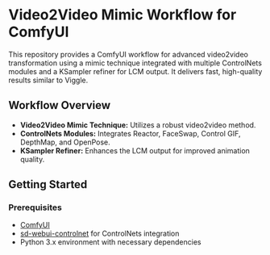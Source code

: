 # Video2Video Mimic Workflow for ComfyUI

This repository provides a ComfyUI workflow for advanced video2video transformation using a mimic technique integrated with multiple ControlNets modules and a KSampler refiner for LCM output. It delivers fast, high-quality results similar to Viggle.

## Workflow Overview
- **Video2Video Mimic Technique:** Utilizes a robust video2video method.
- **ControlNets Modules:** Integrates Reactor, FaceSwap, Control GIF, DepthMap, and OpenPose.
- **KSampler Refiner:** Enhances the LCM output for improved animation quality.

## Getting Started

### Prerequisites
- [ComfyUI](https://github.com/comfyanonymous/ComfyUI)
- [sd-webui-controlnet](https://github.com/Mikubill/sd-webui-controlnet) for ControlNets integration
- Python 3.x environment with necessary dependencies
